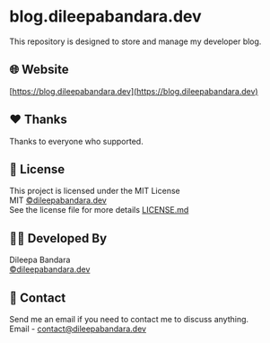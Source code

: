 # blog.dileepabandara.dev
This repository is designed to store and manage my developer blog.

## 🌐 Website
[https://blog.dileepabandara.dev](https://blog.dileepabandara.dev)

## ❤️ Thanks
Thanks to everyone who supported.

## 📜 License
This project is licensed under the MIT License  
MIT [©dileepabandara.dev](https://dileepabandara.dev)  
See the license file for more details [LICENSE.md](https://github.com/dileepabandara/blog/blob/main/LICENSE)  

## 👨‍💻 Developed By
Dileepa Bandara  
[©dileepabandara.dev](https://dileepabandara.dev)

## 💬 Contact
Send me an email if you need to contact me to discuss anything.  
Email - <contact@dileepabandara.dev>
